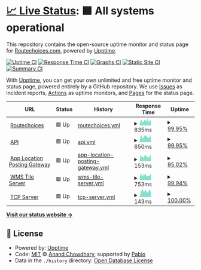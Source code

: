 # [📈 Live Status](https://status.routechoices.com): <!--live status--> **🟩 All systems operational**

This repository contains the open-source uptime monitor and status page for [Routechoices.com](https://www.routechoices.com), powered by [Upptime](https://github.com/upptime/upptime).

[![Uptime CI](https://github.com/routechoices/upptime/workflows/Uptime%20CI/badge.svg)](https://github.com/routechoices/upptime/actions?query=workflow%3A%22Uptime+CI%22)
[![Response Time CI](https://github.com/routechoices/upptime/workflows/Response%20Time%20CI/badge.svg)](https://github.com/routechoices/upptime/actions?query=workflow%3A%22Response+Time+CI%22)
[![Graphs CI](https://github.com/routechoices/upptime/workflows/Graphs%20CI/badge.svg)](https://github.com/routechoices/upptime/actions?query=workflow%3A%22Graphs+CI%22)
[![Static Site CI](https://github.com/routechoices/upptime/workflows/Static%20Site%20CI/badge.svg)](https://github.com/routechoices/upptime/actions?query=workflow%3A%22Static+Site+CI%22)
[![Summary CI](https://github.com/routechoices/upptime/workflows/Summary%20CI/badge.svg)](https://github.com/routechoices/upptime/actions?query=workflow%3A%22Summary+CI%22)

With [Upptime](https://upptime.js.org), you can get your own unlimited and free uptime monitor and status page, powered entirely by a GitHub repository. We use [Issues](https://github.com/routechoices/upptime/issues) as incident reports, [Actions](https://github.com/routechoices/upptime/actions) as uptime monitors, and [Pages](https://status.routechoices.com) for the status page.

<!--start: status pages-->
<!-- This summary is generated by Upptime (https://github.com/upptime/upptime) -->
<!-- Do not edit this manually, your changes will be overwritten -->
<!-- prettier-ignore -->
| URL | Status | History | Response Time | Uptime |
| --- | ------ | ------- | ------------- | ------ |
| <img alt="" src="https://icons.duckduckgo.com/ip3/www.routechoices.com.ico" height="13"> [Routechoices](https://www.routechoices.com) | 🟩 Up | [routechoices.yml](https://github.com/routechoices/upptime/commits/HEAD/history/routechoices.yml) | <details><summary><img alt="Response time graph" src="./graphs/routechoices/response-time-week.png" height="20"> 835ms</summary><br><a href="https://status.routechoices.com/history/routechoices"><img alt="Response time 847" src="https://img.shields.io/endpoint?url=https%3A%2F%2Fraw.githubusercontent.com%2Froutechoices%2Fupptime%2FHEAD%2Fapi%2Froutechoices%2Fresponse-time.json"></a><br><a href="https://status.routechoices.com/history/routechoices"><img alt="24-hour response time 994" src="https://img.shields.io/endpoint?url=https%3A%2F%2Fraw.githubusercontent.com%2Froutechoices%2Fupptime%2FHEAD%2Fapi%2Froutechoices%2Fresponse-time-day.json"></a><br><a href="https://status.routechoices.com/history/routechoices"><img alt="7-day response time 835" src="https://img.shields.io/endpoint?url=https%3A%2F%2Fraw.githubusercontent.com%2Froutechoices%2Fupptime%2FHEAD%2Fapi%2Froutechoices%2Fresponse-time-week.json"></a><br><a href="https://status.routechoices.com/history/routechoices"><img alt="30-day response time 847" src="https://img.shields.io/endpoint?url=https%3A%2F%2Fraw.githubusercontent.com%2Froutechoices%2Fupptime%2FHEAD%2Fapi%2Froutechoices%2Fresponse-time-month.json"></a><br><a href="https://status.routechoices.com/history/routechoices"><img alt="1-year response time 847" src="https://img.shields.io/endpoint?url=https%3A%2F%2Fraw.githubusercontent.com%2Froutechoices%2Fupptime%2FHEAD%2Fapi%2Froutechoices%2Fresponse-time-year.json"></a></details> | <details><summary><a href="https://status.routechoices.com/history/routechoices">99.95%</a></summary><a href="https://status.routechoices.com/history/routechoices"><img alt="All-time uptime 99.95%" src="https://img.shields.io/endpoint?url=https%3A%2F%2Fraw.githubusercontent.com%2Froutechoices%2Fupptime%2FHEAD%2Fapi%2Froutechoices%2Fuptime.json"></a><br><a href="https://status.routechoices.com/history/routechoices"><img alt="24-hour uptime 100.00%" src="https://img.shields.io/endpoint?url=https%3A%2F%2Fraw.githubusercontent.com%2Froutechoices%2Fupptime%2FHEAD%2Fapi%2Froutechoices%2Fuptime-day.json"></a><br><a href="https://status.routechoices.com/history/routechoices"><img alt="7-day uptime 99.95%" src="https://img.shields.io/endpoint?url=https%3A%2F%2Fraw.githubusercontent.com%2Froutechoices%2Fupptime%2FHEAD%2Fapi%2Froutechoices%2Fuptime-week.json"></a><br><a href="https://status.routechoices.com/history/routechoices"><img alt="30-day uptime 99.95%" src="https://img.shields.io/endpoint?url=https%3A%2F%2Fraw.githubusercontent.com%2Froutechoices%2Fupptime%2FHEAD%2Fapi%2Froutechoices%2Fuptime-month.json"></a><br><a href="https://status.routechoices.com/history/routechoices"><img alt="1-year uptime 99.95%" src="https://img.shields.io/endpoint?url=https%3A%2F%2Fraw.githubusercontent.com%2Froutechoices%2Fupptime%2FHEAD%2Fapi%2Froutechoices%2Fuptime-year.json"></a></details>
| <img alt="" src="https://icons.duckduckgo.com/ip3/api.routechoices.com.ico" height="13"> [API](https://api.routechoices.com/time?format=json) | 🟩 Up | [api.yml](https://github.com/routechoices/upptime/commits/HEAD/history/api.yml) | <details><summary><img alt="Response time graph" src="./graphs/api/response-time-week.png" height="20"> 650ms</summary><br><a href="https://status.routechoices.com/history/api"><img alt="Response time 665" src="https://img.shields.io/endpoint?url=https%3A%2F%2Fraw.githubusercontent.com%2Froutechoices%2Fupptime%2FHEAD%2Fapi%2Fapi%2Fresponse-time.json"></a><br><a href="https://status.routechoices.com/history/api"><img alt="24-hour response time 811" src="https://img.shields.io/endpoint?url=https%3A%2F%2Fraw.githubusercontent.com%2Froutechoices%2Fupptime%2FHEAD%2Fapi%2Fapi%2Fresponse-time-day.json"></a><br><a href="https://status.routechoices.com/history/api"><img alt="7-day response time 650" src="https://img.shields.io/endpoint?url=https%3A%2F%2Fraw.githubusercontent.com%2Froutechoices%2Fupptime%2FHEAD%2Fapi%2Fapi%2Fresponse-time-week.json"></a><br><a href="https://status.routechoices.com/history/api"><img alt="30-day response time 665" src="https://img.shields.io/endpoint?url=https%3A%2F%2Fraw.githubusercontent.com%2Froutechoices%2Fupptime%2FHEAD%2Fapi%2Fapi%2Fresponse-time-month.json"></a><br><a href="https://status.routechoices.com/history/api"><img alt="1-year response time 665" src="https://img.shields.io/endpoint?url=https%3A%2F%2Fraw.githubusercontent.com%2Froutechoices%2Fupptime%2FHEAD%2Fapi%2Fapi%2Fresponse-time-year.json"></a></details> | <details><summary><a href="https://status.routechoices.com/history/api">99.95%</a></summary><a href="https://status.routechoices.com/history/api"><img alt="All-time uptime 99.95%" src="https://img.shields.io/endpoint?url=https%3A%2F%2Fraw.githubusercontent.com%2Froutechoices%2Fupptime%2FHEAD%2Fapi%2Fapi%2Fuptime.json"></a><br><a href="https://status.routechoices.com/history/api"><img alt="24-hour uptime 100.00%" src="https://img.shields.io/endpoint?url=https%3A%2F%2Fraw.githubusercontent.com%2Froutechoices%2Fupptime%2FHEAD%2Fapi%2Fapi%2Fuptime-day.json"></a><br><a href="https://status.routechoices.com/history/api"><img alt="7-day uptime 99.95%" src="https://img.shields.io/endpoint?url=https%3A%2F%2Fraw.githubusercontent.com%2Froutechoices%2Fupptime%2FHEAD%2Fapi%2Fapi%2Fuptime-week.json"></a><br><a href="https://status.routechoices.com/history/api"><img alt="30-day uptime 99.95%" src="https://img.shields.io/endpoint?url=https%3A%2F%2Fraw.githubusercontent.com%2Froutechoices%2Fupptime%2FHEAD%2Fapi%2Fapi%2Fuptime-month.json"></a><br><a href="https://status.routechoices.com/history/api"><img alt="1-year uptime 99.95%" src="https://img.shields.io/endpoint?url=https%3A%2F%2Fraw.githubusercontent.com%2Froutechoices%2Fupptime%2FHEAD%2Fapi%2Fapi%2Fuptime-year.json"></a></details>
| <img alt="" src="https://icons.duckduckgo.com/ip3/api.routechoices.com.ico" height="13"> [App Location Posting Gateway](https://api.routechoices.com/locations) | 🟩 Up | [app-location-posting-gateway.yml](https://github.com/routechoices/upptime/commits/HEAD/history/app-location-posting-gateway.yml) | <details><summary><img alt="Response time graph" src="./graphs/app-location-posting-gateway/response-time-week.png" height="20"> 153ms</summary><br><a href="https://status.routechoices.com/history/app-location-posting-gateway"><img alt="Response time 158" src="https://img.shields.io/endpoint?url=https%3A%2F%2Fraw.githubusercontent.com%2Froutechoices%2Fupptime%2FHEAD%2Fapi%2Fapp-location-posting-gateway%2Fresponse-time.json"></a><br><a href="https://status.routechoices.com/history/app-location-posting-gateway"><img alt="24-hour response time 198" src="https://img.shields.io/endpoint?url=https%3A%2F%2Fraw.githubusercontent.com%2Froutechoices%2Fupptime%2FHEAD%2Fapi%2Fapp-location-posting-gateway%2Fresponse-time-day.json"></a><br><a href="https://status.routechoices.com/history/app-location-posting-gateway"><img alt="7-day response time 153" src="https://img.shields.io/endpoint?url=https%3A%2F%2Fraw.githubusercontent.com%2Froutechoices%2Fupptime%2FHEAD%2Fapi%2Fapp-location-posting-gateway%2Fresponse-time-week.json"></a><br><a href="https://status.routechoices.com/history/app-location-posting-gateway"><img alt="30-day response time 158" src="https://img.shields.io/endpoint?url=https%3A%2F%2Fraw.githubusercontent.com%2Froutechoices%2Fupptime%2FHEAD%2Fapi%2Fapp-location-posting-gateway%2Fresponse-time-month.json"></a><br><a href="https://status.routechoices.com/history/app-location-posting-gateway"><img alt="1-year response time 158" src="https://img.shields.io/endpoint?url=https%3A%2F%2Fraw.githubusercontent.com%2Froutechoices%2Fupptime%2FHEAD%2Fapi%2Fapp-location-posting-gateway%2Fresponse-time-year.json"></a></details> | <details><summary><a href="https://status.routechoices.com/history/app-location-posting-gateway">95.02%</a></summary><a href="https://status.routechoices.com/history/app-location-posting-gateway"><img alt="All-time uptime 95.52%" src="https://img.shields.io/endpoint?url=https%3A%2F%2Fraw.githubusercontent.com%2Froutechoices%2Fupptime%2FHEAD%2Fapi%2Fapp-location-posting-gateway%2Fuptime.json"></a><br><a href="https://status.routechoices.com/history/app-location-posting-gateway"><img alt="24-hour uptime 100.00%" src="https://img.shields.io/endpoint?url=https%3A%2F%2Fraw.githubusercontent.com%2Froutechoices%2Fupptime%2FHEAD%2Fapi%2Fapp-location-posting-gateway%2Fuptime-day.json"></a><br><a href="https://status.routechoices.com/history/app-location-posting-gateway"><img alt="7-day uptime 95.02%" src="https://img.shields.io/endpoint?url=https%3A%2F%2Fraw.githubusercontent.com%2Froutechoices%2Fupptime%2FHEAD%2Fapi%2Fapp-location-posting-gateway%2Fuptime-week.json"></a><br><a href="https://status.routechoices.com/history/app-location-posting-gateway"><img alt="30-day uptime 95.52%" src="https://img.shields.io/endpoint?url=https%3A%2F%2Fraw.githubusercontent.com%2Froutechoices%2Fupptime%2FHEAD%2Fapi%2Fapp-location-posting-gateway%2Fuptime-month.json"></a><br><a href="https://status.routechoices.com/history/app-location-posting-gateway"><img alt="1-year uptime 95.52%" src="https://img.shields.io/endpoint?url=https%3A%2F%2Fraw.githubusercontent.com%2Froutechoices%2Fupptime%2FHEAD%2Fapi%2Fapp-location-posting-gateway%2Fuptime-year.json"></a></details>
| <img alt="" src="https://icons.duckduckgo.com/ip3/wms.routechoices.com.ico" height="13"> [WMS Tile Server](https://wms.routechoices.com/?service=WMS&request=GetMap&layers=fhDbzlQSLho&styles=&format=image%2Fjpeg&transparent=false&version=1.1.1&width=512&height=512&srs=EPSG%3A3857&bbox=2641663.6975356913,8727274.141488286,2661231.576776697,8746842.020729292) | 🟩 Up | [wms-tile-server.yml](https://github.com/routechoices/upptime/commits/HEAD/history/wms-tile-server.yml) | <details><summary><img alt="Response time graph" src="./graphs/wms-tile-server/response-time-week.png" height="20"> 753ms</summary><br><a href="https://status.routechoices.com/history/wms-tile-server"><img alt="Response time 772" src="https://img.shields.io/endpoint?url=https%3A%2F%2Fraw.githubusercontent.com%2Froutechoices%2Fupptime%2FHEAD%2Fapi%2Fwms-tile-server%2Fresponse-time.json"></a><br><a href="https://status.routechoices.com/history/wms-tile-server"><img alt="24-hour response time 1003" src="https://img.shields.io/endpoint?url=https%3A%2F%2Fraw.githubusercontent.com%2Froutechoices%2Fupptime%2FHEAD%2Fapi%2Fwms-tile-server%2Fresponse-time-day.json"></a><br><a href="https://status.routechoices.com/history/wms-tile-server"><img alt="7-day response time 753" src="https://img.shields.io/endpoint?url=https%3A%2F%2Fraw.githubusercontent.com%2Froutechoices%2Fupptime%2FHEAD%2Fapi%2Fwms-tile-server%2Fresponse-time-week.json"></a><br><a href="https://status.routechoices.com/history/wms-tile-server"><img alt="30-day response time 772" src="https://img.shields.io/endpoint?url=https%3A%2F%2Fraw.githubusercontent.com%2Froutechoices%2Fupptime%2FHEAD%2Fapi%2Fwms-tile-server%2Fresponse-time-month.json"></a><br><a href="https://status.routechoices.com/history/wms-tile-server"><img alt="1-year response time 772" src="https://img.shields.io/endpoint?url=https%3A%2F%2Fraw.githubusercontent.com%2Froutechoices%2Fupptime%2FHEAD%2Fapi%2Fwms-tile-server%2Fresponse-time-year.json"></a></details> | <details><summary><a href="https://status.routechoices.com/history/wms-tile-server">99.94%</a></summary><a href="https://status.routechoices.com/history/wms-tile-server"><img alt="All-time uptime 99.94%" src="https://img.shields.io/endpoint?url=https%3A%2F%2Fraw.githubusercontent.com%2Froutechoices%2Fupptime%2FHEAD%2Fapi%2Fwms-tile-server%2Fuptime.json"></a><br><a href="https://status.routechoices.com/history/wms-tile-server"><img alt="24-hour uptime 100.00%" src="https://img.shields.io/endpoint?url=https%3A%2F%2Fraw.githubusercontent.com%2Froutechoices%2Fupptime%2FHEAD%2Fapi%2Fwms-tile-server%2Fuptime-day.json"></a><br><a href="https://status.routechoices.com/history/wms-tile-server"><img alt="7-day uptime 99.94%" src="https://img.shields.io/endpoint?url=https%3A%2F%2Fraw.githubusercontent.com%2Froutechoices%2Fupptime%2FHEAD%2Fapi%2Fwms-tile-server%2Fuptime-week.json"></a><br><a href="https://status.routechoices.com/history/wms-tile-server"><img alt="30-day uptime 99.94%" src="https://img.shields.io/endpoint?url=https%3A%2F%2Fraw.githubusercontent.com%2Froutechoices%2Fupptime%2FHEAD%2Fapi%2Fwms-tile-server%2Fuptime-month.json"></a><br><a href="https://status.routechoices.com/history/wms-tile-server"><img alt="1-year uptime 99.94%" src="https://img.shields.io/endpoint?url=https%3A%2F%2Fraw.githubusercontent.com%2Froutechoices%2Fupptime%2FHEAD%2Fapi%2Fwms-tile-server%2Fuptime-year.json"></a></details>
| <img alt="" src="https://icons.duckduckgo.com/ip3/null.ico" height="13"> [TCP Server](routechoices.com) | 🟩 Up | [tcp-server.yml](https://github.com/routechoices/upptime/commits/HEAD/history/tcp-server.yml) | <details><summary><img alt="Response time graph" src="./graphs/tcp-server/response-time-week.png" height="20"> 143ms</summary><br><a href="https://status.routechoices.com/history/tcp-server"><img alt="Response time 147" src="https://img.shields.io/endpoint?url=https%3A%2F%2Fraw.githubusercontent.com%2Froutechoices%2Fupptime%2FHEAD%2Fapi%2Ftcp-server%2Fresponse-time.json"></a><br><a href="https://status.routechoices.com/history/tcp-server"><img alt="24-hour response time 177" src="https://img.shields.io/endpoint?url=https%3A%2F%2Fraw.githubusercontent.com%2Froutechoices%2Fupptime%2FHEAD%2Fapi%2Ftcp-server%2Fresponse-time-day.json"></a><br><a href="https://status.routechoices.com/history/tcp-server"><img alt="7-day response time 143" src="https://img.shields.io/endpoint?url=https%3A%2F%2Fraw.githubusercontent.com%2Froutechoices%2Fupptime%2FHEAD%2Fapi%2Ftcp-server%2Fresponse-time-week.json"></a><br><a href="https://status.routechoices.com/history/tcp-server"><img alt="30-day response time 147" src="https://img.shields.io/endpoint?url=https%3A%2F%2Fraw.githubusercontent.com%2Froutechoices%2Fupptime%2FHEAD%2Fapi%2Ftcp-server%2Fresponse-time-month.json"></a><br><a href="https://status.routechoices.com/history/tcp-server"><img alt="1-year response time 147" src="https://img.shields.io/endpoint?url=https%3A%2F%2Fraw.githubusercontent.com%2Froutechoices%2Fupptime%2FHEAD%2Fapi%2Ftcp-server%2Fresponse-time-year.json"></a></details> | <details><summary><a href="https://status.routechoices.com/history/tcp-server">100.00%</a></summary><a href="https://status.routechoices.com/history/tcp-server"><img alt="All-time uptime 100.00%" src="https://img.shields.io/endpoint?url=https%3A%2F%2Fraw.githubusercontent.com%2Froutechoices%2Fupptime%2FHEAD%2Fapi%2Ftcp-server%2Fuptime.json"></a><br><a href="https://status.routechoices.com/history/tcp-server"><img alt="24-hour uptime 100.00%" src="https://img.shields.io/endpoint?url=https%3A%2F%2Fraw.githubusercontent.com%2Froutechoices%2Fupptime%2FHEAD%2Fapi%2Ftcp-server%2Fuptime-day.json"></a><br><a href="https://status.routechoices.com/history/tcp-server"><img alt="7-day uptime 100.00%" src="https://img.shields.io/endpoint?url=https%3A%2F%2Fraw.githubusercontent.com%2Froutechoices%2Fupptime%2FHEAD%2Fapi%2Ftcp-server%2Fuptime-week.json"></a><br><a href="https://status.routechoices.com/history/tcp-server"><img alt="30-day uptime 100.00%" src="https://img.shields.io/endpoint?url=https%3A%2F%2Fraw.githubusercontent.com%2Froutechoices%2Fupptime%2FHEAD%2Fapi%2Ftcp-server%2Fuptime-month.json"></a><br><a href="https://status.routechoices.com/history/tcp-server"><img alt="1-year uptime 100.00%" src="https://img.shields.io/endpoint?url=https%3A%2F%2Fraw.githubusercontent.com%2Froutechoices%2Fupptime%2FHEAD%2Fapi%2Ftcp-server%2Fuptime-year.json"></a></details>

<!--end: status pages-->

[**Visit our status website →**](https://status.routechoices.com)

## 📄 License

- Powered by: [Upptime](https://github.com/upptime/upptime)
- Code: [MIT](./LICENSE) © [Anand Chowdhary](https://anandchowdhary.com), supported by [Pabio](https://pabio.com)
- Data in the `./history` directory: [Open Database License](https://opendatacommons.org/licenses/odbl/1-0/)
